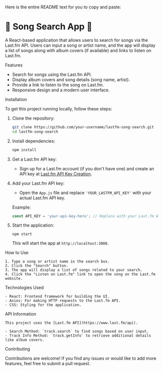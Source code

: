 Here is the entire README text for you to copy and paste:


# 🎵 Song Search App 🎵

A React-based application that allows users to search for songs via the Last.fm API. Users can input a song or artist name, and the app will display a list of songs along with album covers (if available) and links to listen on Last.fm.

 Features
- Search for songs using the Last.fm API.
- Display album covers and song details (song name, artist).
- Provide a link to listen to the song on Last.fm.
- Responsive design and a modern user interface.



 Installation

To get this project running locally, follow these steps:

1. Clone the repository:
    ```bash
    git clone https://github.com/your-username/lastfm-song-search.git
    cd lastfm-song-search
    ```

2. Install dependencies:
    ```bash
    npm install
    ```

3. Get a Last.fm API key:
   - Sign up for a Last.fm account (if you don't have one) and create an API key at [Last.fm API Key Creation](https://www.last.fm/api/account/create).

4. Add your Last.fm API key:
   - Open the `App.js` file and replace `'YOUR_LASTFM_API_KEY'` with your actual Last.fm API key.

   Example:
   ```javascript
   const API_KEY = 'your-api-key-here'; // Replace with your Last.fm API key

5. Start the application:
    ```
    npm start
    ```

   This will start the app at `http://localhost:3000`.

 How to Use
```
1. Type a song or artist name in the search box.
2. Click the "Search" button.
3. The app will display a list of songs related to your search.
4. Click the "Listen on Last.fm" link to open the song on the Last.fm website.
```
Technologies Used
```
- React: Frontend framework for building the UI.
- Axios: For making HTTP requests to the Last.fm API.
- CSS: Styling for the application.

```

 API Information
```
This project uses the [Last.fm API](https://www.last.fm/api).

- Search Method: `track.search` to find songs based on user input.
- Track Info Method: `track.getInfo` to retrieve additional details like album covers.
```
 Contributing

Contributions are welcome! If you find any issues or would like to add more features, feel free to submit a pull request.


